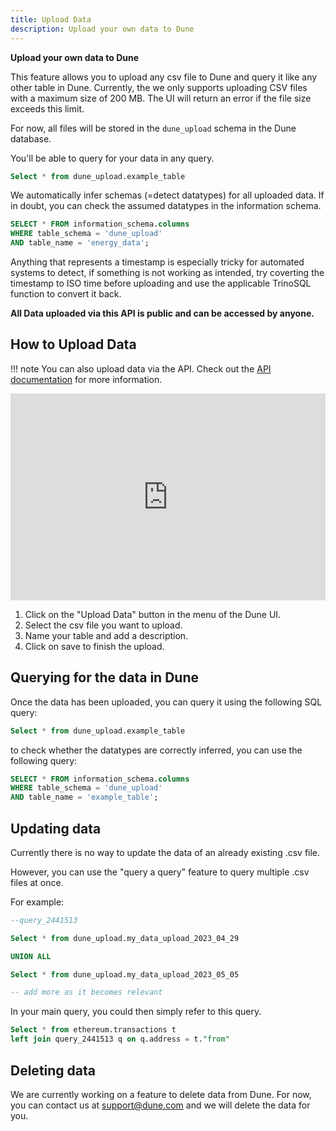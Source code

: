 ```yaml
---
title: Upload Data
description: Upload your own data to Dune
---
```


**Upload your own data to Dune**

This feature allows you to upload any csv file to Dune and query it like any other table in Dune. Currently, the we only supports uploading CSV files with a maximum size of 200 MB. The UI will return an error if the file size exceeds this limit.

For now, all files will be stored in the ``dune_upload`` schema in the Dune database.

You'll be able to query for your data in any query.

```sql
Select * from dune_upload.example_table
```

We automatically infer schemas (=detect datatypes) for all uploaded data. If in doubt, you can check the assumed datatypes in the information schema. 

```sql
SELECT * FROM information_schema.columns 
WHERE table_schema = 'dune_upload' 
AND table_name = 'energy_data';
```

Anything that represents a timestamp is especially tricky for automated systems to detect, if something is not working as intended, try coverting the timestamp to ISO time before uploading and use the applicable TrinoSQL function to convert it back.


**All Data uploaded via this API is public and can be accessed by anyone.**

## How to Upload Data

!!! note
    You can also upload data via the API. Check out the [API documentation](../api/api-reference/upload-data) for more information.



<div style="position: relative; padding-bottom: calc(57.550713749060854% + 41px); height: 0; width: 100%"><iframe src="https://demo.arcade.software/cDBbbBOiYa42Otpv5j5L?embed" frameborder="0" loading="lazy" webkitallowfullscreen mozallowfullscreen allowfullscreen style="position: absolute; top: 0; left: 0; width: 100%; height: 100%;color-scheme: light;" title="Upload data"></iframe></div>

1. Click on the "Upload Data" button in the menu of the Dune UI.
2. Select the csv file you want to upload.
3. Name your table and add a description.
4. Click on save to finish the upload.


## Querying for the data in Dune

Once the data has been uploaded, you can query it using the following SQL query:

```sql
Select * from dune_upload.example_table
```

to check whether the datatypes are correctly inferred, you can use the following query:

```sql
SELECT * FROM information_schema.columns 
WHERE table_schema = 'dune_upload'
AND table_name = 'example_table';
```

## Updating data

Currently there is no way to update the data of an already existing .csv file.

However, you can use the "query a query" feature to query multiple .csv files at once.

For example:

```sql
--query_2441513

Select * from dune_upload.my_data_upload_2023_04_29

UNION ALL

Select * from dune_upload.my_data_upload_2023_05_05

-- add more as it becomes relevant
```

In your main query, you could then simply refer to this query.

```sql
Select * from ethereum.transactions t
left join query_2441513 q on q.address = t."from"
```

## Deleting data

We are currently working on a feature to delete data from Dune. For now, you can contact us at support@dune.com and we will delete the data for you.



